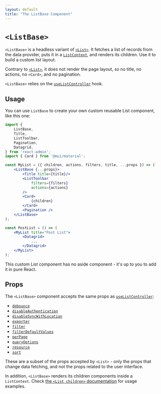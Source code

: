 ```yaml
---
layout: default
title: "The ListBase Component"
---
```


# `<ListBase>`

`<ListBase>` is a headless variant of [`<List>`](List.md). It fetches a list of records from the data provider, puts it in a [`ListContext`](useListContext.md), and renders its children. Use it to build a custom list layout.

Contrary to [`<List>`](List.md), it does not render the page layout, so no title, no actions, no `<Card>`, and no pagination.

`<ListBase>` relies on the [`useListController`](useListController.md) hook.

## Usage

You can use `ListBase` to create your own custom reusable List component, like this one:

```jsx
import { 
    ListBase,
    Title,
    ListToolbar,
    Pagination,
    Datagrid,
} from 'react-admin';
import { Card } from '@mui/material';

const MyList = ({ children, actions, filters, title, ...props }) => (
    <ListBase {...props}>
        <Title title={title}/>
        <ListToolbar
            filters={filters}
            actions={actions}
        />
        <Card>
            {children}
        </Card>
        <Pagination />
    </ListBase>
);

const PostList = () => (
    <MyList title="Post List">
        <Datagrid>
            ...
        </Datagrid>
    </MyList>
);
```

This custom List component has no aside component - it's up to you to add it in pure React.

## Props

The `<ListBase>` component accepts the same props as [`useListController`](useListController.md):

* [`debounce`](List.md#debounce)
* [`disableAuthentication`](List.md#disableauthentication)
* [`disableSyncWithLocation`](List.md#disablesyncwithlocation)
* [`exporter`](List.md#exporter)
* [`filter`](List.md#filter-permanent-filter)
* [`filterDefaultValues`](List.md#filterdefaultvalues)
* [`perPage`](List.md#perpage)
* [`queryOptions`](List.md#queryoptions)
* [`resource`](List.md#resource)
* [`sort`](List.md#sort)

These are a subset of the props accepted by `<List>` - only the props that change data fetching, and not the props related to the user interface.

In addition, `<ListBase>` renders its children components inside a `ListContext`. Check [the `<List children>` documentation](List.md#children) for usage examples.